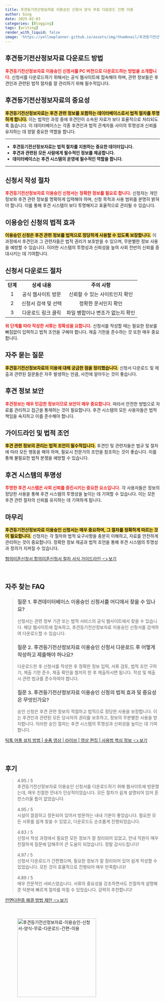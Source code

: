 ```yaml
---
title: 후견등기전산정보자료 이용승인 신청서 양식 무료 다운로드 간편 이용
author: bing
date: 2025-02-03
categories: [Blogging]
tags: [writing]
render_with_liquid: false
image: 'https://yellowplanner.github.io/assets/img/thumbnail/후견등기전산정보자료-이용승인-신청서-양식-무료-다운로드-간편-이용.webp'
---
```



<h2 id='후견등기전산정보자료다운로드방법'>후견등기전산정보자료 다운로드 방법</h2>

<p><b><span style="color: #ee2323;">후견등기전산정보자료 이용승인 신청서를 PC 버전으로 다운로드하는 방법을 소개합니다.</span></b> 신청서를 다운로드하기 위해서는 공식 웹사이트에 접속해야 하며, 관련 정보들은 후견인과 관련된 법적 절차를 잘 관리하기 위해 필수적입니다.</p>

<h2 id='후견등기전산정보자료의중요성'>후견등기전산정보자료의 중요성</h2>

<p><b><span style="background-color: #ffe066;">후견등기전산정보자료는 후견 관련 정보를 포함하는 데이터베이스로서 법적 절차를 투명하게 합니다.</span></b> 이는 법적인 과정 중에 후견인이 소속된 자료가 보다 효율적으로 처리되도록 돕습니다. 이 데이터베이스는 각종 후견인과 법적 관계자들 사이의 투명성과 신뢰를 유지하는 데 정말 중요한 역할을 합니다.</p>

<hr />

<ul>
    <li><b>후견등기전산정보자료는 법적 절차를 지원하는 중요한 데이터입니다.</b></li>
    <li><b>후견과 관련된 모든 사람에게 필수적인 정보를 제공합니다.</b></li>
    <li><b>데이터베이스는 후견 시스템의 운영에 필수적인 역할을 합니다.</b></li>
</ul>

<hr />

<h2 id='신청서작성절차'>신청서 작성 절차</h2>

<p><b><span style="color: #ee2323;">후견등기전산정보자료 이용승인 신청서는 정확한 정보를 필요로 합니다.</span></b> 신청자는 개인 정보와 후견 관련 정보를 명확하게 입력해야 하며, 신청 목적과 사용 범위를 분명히 밝혀야 합니다. 이를 통해 후견 시스템이 보다 투명해지고 효율적으로 관리될 수 있습니다.</p>

<h2 id='이용승인신청의법적효과'>이용승인 신청의 법적 효과</h2>

<p><b><span style="background-color: #ffe066;">이용승인 신청은 후견 관련 정보를 법적으로 정당하게 사용할 수 있도록 보장합니다.</span></b> 이 과정에서 후견인과 그 관련자들은 법적 권리가 보호받을 수 있으며, 무분별한 정보 사용을 예방할 수 있습니다. 이러한 시스템의 투명성과 신뢰성을 높여 사회 전반의 신뢰를 증대시키는 데 기여합니다.</p>

<h2 id='신청서다운로드절차'>신청서 다운로드 절차</h2>

<table>
    <tr>
        <td style="text-align: center; height: 17px;"><b>단계</b></td>
        <td style="text-align: center; height: 17px;"><b>상세 내용</b></td>
        <td style="text-align: center; height: 17px;"><b>주의 사항</b></td>
    </tr>
    <tr>
        <td style="text-align: center; height: 17px;">1</td>
        <td style="text-align: center; height: 17px;">공식 웹사이트 방문</td>
        <td style="text-align: center; height: 17px;">신뢰할 수 있는 사이트인지 확인</td>
    </tr>
    <tr>
        <td style="text-align: center; height: 17px;">2</td>
        <td style="text-align: center; height: 17px;">신청서 검색 및 선택</td>
        <td style="text-align: center; height: 17px;">정확한 문서인지 확인</td>
    </tr>
    <tr>
        <td style="text-align: center; height: 17px;">3</td>
        <td style="text-align: center; height: 17px;">다운로드 링크 클릭</td>
        <td style="text-align: center; height: 17px;">파일 병합이나 변조가 없는지 확인</td>
    </tr>
</table>

<p><b><span style="color: #ee2323;">위 단계를 따라 작성한 서류는 정확성을 요합니다.</span></b> 신청서를 작성할 때는 필요한 정보를 빠짐없이 입력하고 법적 조언을 구해야 합니다. 제출 기한을 준수하는 것 또한 매우 중요합니다.</p>

<h2 id='자주묻는질문'>자주 묻는 질문</h2>

<p><b><span style="background-color: #ffe066;">후견등기전산정보자료의 이용에 대해 궁금한 점을 정리했습니다.</span></b> 신청서 다운로드 및 제출과 관련된 질문들은 자주 발생하는 만큼, 사전에 알아두는 것이 좋습니다.</p>

<h2 id='후견정보보안'>후견 정보 보안</h2>

<p><b><span style="color: #ee2323;">후견정보는 매우 민감한 정보이므로 보안이 매우 중요합니다.</span></b> 따라서 안전한 방법으로 자료를 관리하고 접근을 통제하는 것이 필요합니다. 후견 시스템의 모든 사용자들은 법적 책임을 숙지하고 이를 준수해야 합니다.</p>

<h2 id='가이드라인및법적조언'>가이드라인 및 법적 조언</h2>

<p><b><span style="background-color: #ffe066;">후견 관련 정보의 관리는 법적 조언이 필수적입니다.</span></b> 후견인 및 관련자들은 법규 및 절차에 따라 모든 행동을 해야 하며, 필요시 전문가의 조언을 참조하는 것이 좋습니다. 이를 통해 불필요한 법적 분쟁을 예방할 수 있습니다.</p>

<h2 id='후견시스템의투명성'>후견 시스템의 투명성</h2>

<p><b><span style="color: #ee2323;">투명한 후견 시스템은 사회 신뢰를 증진시키는 중요한 요소입니다.</span></b> 각 사용자들은 정보의 정당한 사용을 통해 후견 시스템의 투명성을 높이는 데 기여할 수 있습니다. 이는 모든 후견 관련 절차의 신뢰를 유지하는 데 기여하게 됩니다.</p>

<h2 id='마무리'>마무리</h2>

<p><b><span style="background-color: #ffe066;">후견등기전산정보자료 이용승인 신청서는 매우 중요하며, 그 절차를 정확하게 따르는 것이 필요합니다.</span></b> 신청자는 각 절차와 법적 요구사항을 충분히 이해하고, 자료를 안전하게 관리하는 것이 중요합니다. 정확한 정보 제공과 법적 조언을 통해 후견 시스템의 투명성과 정의가 지켜질 수 있습니다.</p>


<p><a class="click-button" title="협의이혼신청서 합의이혼신청서 절차 서식 가이드라인" href="https://yellowplanner.github.io/posts/%ED%98%91%EC%9D%98%EC%9D%B4%ED%98%BC%EC%8B%A0%EC%B2%AD%EC%84%9C-%ED%95%A9%EC%9D%98%EC%9D%B4%ED%98%BC%EC%8B%A0%EC%B2%AD%EC%84%9C-%EC%A0%88%EC%B0%A8-%EC%84%9C%EC%8B%9D-%EA%B0%80%EC%9D%B4%EB%93%9C%EB%9D%BC%EC%9D%B8/" rel="dofollow">협의이혼신청서 합의이혼신청서 절차 서식 가이드라인 👈 보기</a></p><br>
<h2 id='자주_찾는_FAQ'>자주 찾는 FAQ</h2>
<div itemscope="" itemtype="https://schema.org/FAQPage"> 
<blockquote> 
<div itemscope="" itemprop="mainEntity" itemtype="https://schema.org/Question"> 
<h3 itemprop="name">질문 1. 후견데이터베이스 이용승인 신청서를 어디에서 찾을 수 있나요?</h3> 
<div itemscope="" itemprop="acceptedAnswer" itemtype="https://schema.org/Answer"> 
<span itemprop="text"> 
<p>신청서는 관련 정부 기관 또는 법적 서비스의 공식 웹사이트에서 찾을 수 있습니다. 해당 웹사이트에 접속하고, 후견등기전산정보자료 이용승인 신청서를 검색하여 다운로드할 수 있습니다.</p> 
</span> 
</div> 
</div> 

<div itemscope="" itemprop="mainEntity" itemtype="https://schema.org/Question"> 
<h3 itemprop="name">질문 2. 후견등기전산정보자료 이용승인 신청서 다운로드 후 어떻게 작성하고 제출해야 하나요?</h3> 
<div itemscope="" itemprop="acceptedAnswer" itemtype="https://schema.org/Answer"> 
<span itemprop="text"> 
<p>다운로드한 후 신청서를 작성한 후 정확한 정보 입력, 서류 검토, 법적 조언 구하기, 제출 기한 준수, 제출 확인을 철저히 한 후 제출하시면 됩니다. 작성 및 제출 시 관련 법규를 준수하여야 합니다.</p> 
</span> 
</div> 
</div> 

<div itemscope="" itemprop="mainEntity" itemtype="https://schema.org/Question"> 
<h3 itemprop="name">질문 3. 후견등기전산정보자료 이용승인 신청의 법적 효과 및 중요성은 무엇인가요?</h3> 
<div itemscope="" itemprop="acceptedAnswer" itemtype="https://schema.org/Answer"> 
<span itemprop="text"> 
<p>승인 신청은 후견 관련 정보의 적절하고 법적으로 정당한 사용을 보장합니다. 이는 후견인과 관련된 모든 당사자의 권리를 보호하고, 정보의 무분별한 사용을 방지합니다. 이러한 승인 절차는 후견 시스템의 투명성과 신뢰성을 높이는 데 기여합니다.</p> 
</span> 
</div> 
</div> 
</blockquote> 
</div>
<p><a class="click-button" title="틱톡 어플 설치 방법 | 숏폼 영상 | 라이브 | 영상 편집 | 사용법 핵심 정보" href="https://yellowplanner.github.io/posts/%ED%8B%B1%ED%86%A1-%EC%96%B4%ED%94%8C-%EC%84%A4%EC%B9%98-%EB%B0%A9%EB%B2%95-%EC%88%8F%ED%8F%BC-%EC%98%81%EC%83%81-%EB%9D%BC%EC%9D%B4%EB%B8%8C-%EC%98%81%EC%83%81-%ED%8E%B8%EC%A7%91-%EC%82%AC%EC%9A%A9%EB%B2%95-%ED%95%B5%EC%8B%AC-%EC%A0%95%EB%B3%B4/" rel="dofollow">틱톡 어플 설치 방법 | 숏폼 영상 | 라이브 | 영상 편집 | 사용법 핵심 정보 👈 보기</a></p><br>
<h2 id='후기'>후기</h2>
<div itemscope itemtype="https://schema.org/Product">
  <blockquote>
  <div itemprop="review" itemscope itemtype="https://schema.org/Review">
      <div itemprop="reviewRating" itemscope itemtype="https://schema.org/Rating"> <span itemprop="ratingValue">4.95</span> / <span itemprop="bestRating">5</span> </div>
      <span itemprop="reviewBody">후견등기전산정보자료 이용승인 신청서를 다운로드하기 위해 웹사이트에 방문했는데, 매우 친절한 안내가 인상적이었습니다. 모든 절차가 쉽게 설명되어 있어 혼란스러울 틈이 없었습니다.</span>
  </div>
  <br>
  <div itemprop="review" itemscope itemtype="https://schema.org/Review">
      <div itemprop="reviewRating" itemscope itemtype="https://schema.org/Rating"> <span itemprop="ratingValue">4.95</span> / <span itemprop="bestRating">5</span> </div>
      <span itemprop="reviewBody">시설이 깔끔하고 정돈되어 있어서 방문하는 내내 기분이 좋았습니다. 필요한 모든 서류를 쉽게 찾을 수 있었고, 다운로드도 순조롭게 진행되었습니다.</span>
  </div>
  <br>
  <div itemprop="review" itemscope itemtype="https://schema.org/Review">
      <div itemprop="reviewRating" itemscope itemtype="https://schema.org/Rating"> <span itemprop="ratingValue">4.83</span> / <span itemprop="bestRating">5</span> </div>
      <span itemprop="reviewBody">신청서 작성 과정에서 필요한 모든 정보가 잘 정리되어 있었고, 안내 직원이 매우 친절하게 질문에 답해주어 큰 도움이 되었습니다. 정말 감사드립니다!</span>
  </div>
  <br>
  <div itemprop="review" itemscope itemtype="https://schema.org/Review">
      <div itemprop="reviewRating" itemscope itemtype="https://schema.org/Rating"> <span itemprop="ratingValue">4.97</span> / <span itemprop="bestRating">5</span> </div>
      <span itemprop="reviewBody">신청서 다운로드가 간편했으며, 필요한 정보가 잘 정리되어 있어 쉽게 작성할 수 있었습니다. 모든 것이 효율적으로 진행되어 매우 만족합니다!</span>
  </div>
  <br>
  <div itemprop="review" itemscope itemtype="https://schema.org/Review">
      <div itemprop="reviewRating" itemscope itemtype="https://schema.org/Rating"> <span itemprop="ratingValue">4.89</span> / <span itemprop="bestRating">5</span> </div>
      <span itemprop="reviewBody">매우 전문적인 서비스였습니다. 서류의 중요성을 강조하면서도 친절하게 설명해 준 덕분에 빠르게 절차를 마칠 수 있었습니다. 강력히 추천합니다!</span>
  </div>
  </blockquote>
</div>
<p><a class="click-button" title="안면다한증 해결 방법 제안" href="https://yellowplanner.github.io/posts/%EC%95%88%EB%A9%B4%EB%8B%A4%ED%95%9C%EC%A6%9D-%ED%95%B4%EA%B2%B0-%EB%B0%A9%EB%B2%95-%EC%A0%9C%EC%95%88/" rel="dofollow">안면다한증 해결 방법 제안 👈 보기</a></p><br>
<figure class="image"><img src="https://yellowplanner.github.io/assets/img/thumbnail/후견등기전산정보자료-이용승인-신청서-양식-무료-다운로드-간편-이용.webp" alt="후견등기전산정보자료-이용승인-신청서-양식-무료-다운로드-간편-이용" width="256" height="256"></figure>